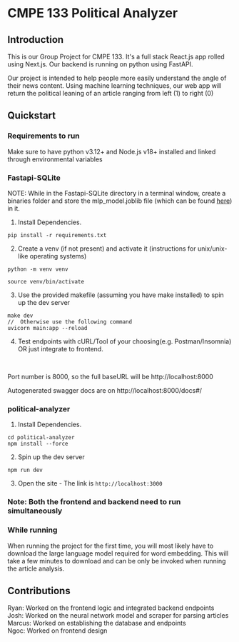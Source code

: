 # CMPE 133 Political Analyzer

## Introduction
This is our Group Project for CMPE 133. It's a full stack React.js app rolled using Next.js. Our backend is running on python using FastAPI.

Our project is intended to help people more easily understand the angle of their news content. Using machine learning techniques, our web app will return the political leaning of an article ranging from left (1) to right (0)

## Quickstart 

### Requirements to run
Make sure to have python v3.12+ and Node.js v18+ installed and linked through environmental variables

### Fastapi-SQLite
NOTE: While in the Fastapi-SQLite directory in a terminal window, create a binaries folder and store the mlp_model.joblib file (which can be found [here](https://drive.google.com/drive/folders/1X3ZzlYjBjqDRfIfiwIEuNOo-chdCSpYI?usp=sharing)) in it.
<br>

1. Install Dependencies.
```
pip install -r requirements.txt
```
2. Create a venv (if not present) and activate it (instructions for unix/unix-like operating systems)
```
python -m venv venv 

source venv/bin/activate
```

3. Use the provided makefile (assuming you have make installed) to spin up the dev server
```
make dev
//  Otherwise use the following command
uvicorn main:app --reload
```
4. Test endpoints with cURL/Tool of your choosing(e.g. Postman/Insomnia) OR just integrate to frontend.

<br>

Port number is 8000, so the full baseURL will be http://localhost:8000

Autogenerated swagger docs are on http://localhost:8000/docs#/

### political-analyzer
1. Install Dependencies.
```
cd political-analyzer
npm install --force
```
2. Spin up the dev server
```
npm run dev 
```
3. Open the site - The link is `http://localhost:3000`

### Note: Both the frontend and backend need to run simultaneously

### While running
When running the project for the first time, you will most likely have to download the large language model required for word embedding. This will take a few minutes to download and can be only be invoked when running the article analysis. 

## Contributions
Ryan: Worked on the frontend logic and integrated backend endpoints
<br>
Josh: Worked on the neural network model and scraper for parsing articles
<br>
Marcus: Worked on establishing the database and endpoints
<br>
Ngoc: Worked on frontend design
